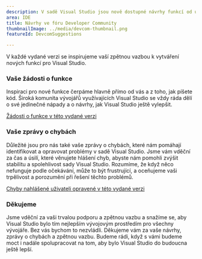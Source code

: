 ```yaml
---
description: V sadě Visual Studio jsou nově dostupné návrhy funkcí od uživatelů.
area: IDE
title: Návrhy ve fóru Developer Community
thumbnailImage: ../media/devcom-thumbnail.png
featureId: DevcomSuggestions

---
```



V každé vydané verzi se inspirujeme vaší zpětnou vazbou k vytváření nových funkcí pro Visual Studio.

### Vaše žádosti o funkce
Inspiraci pro nové funkce čerpáme hlavně přímo od vás a z toho, jak píšete kód. Široká komunita vývojářů využívajících Visual Studio se vždy ráda dělí o své jedinečné nápady a o návrhy, jak Visual Studio ještě vylepšit.

[Žádosti o funkce v této vydané verzi](https://developercommunity.visualstudio.com/VisualStudio?q=%5BFixed+in%3A+Visual+Studio+2022+version+17.14%5D&ftype=idea&fTime=allTime)

### Vaše zprávy o chybách
Důležité jsou pro nás také vaše zprávy o chybách, které nám pomáhají identifikovat a opravovat problémy v sadě Visual Studio. Jsme vám vděční za čas a úsilí, které věnujete hlášení chyb, abyste nám pomohli zvýšit stabilitu a spolehlivost sady Visual Studio. Rozumíme, že když něco nefunguje podle očekávání, může to být frustrující, a oceňujeme vaši trpělivost a porozumění při řešení těchto problémů.

[Chyby nahlášené uživateli opravené v této vydané verzi](https://developercommunity.visualstudio.com/VisualStudio?q=%5BFixed+in%3A+Visual+Studio+2022+version+17.14%5D&ftype=problem&fTime=allTime)

### Děkujeme
Jsme vděční za vaši trvalou podporu a zpětnou vazbu a snažíme se, aby Visual Studio bylo tím nejlepším vývojovým prostředím pro všechny vývojáře. Bez vás bychom to nezvládli. Děkujeme vám za vaše návrhy, zprávy o chybách a zpětnou vazbu. Budeme rádi, když s vámi budeme moct i nadále spolupracovat na tom, aby bylo Visual Studio do budoucna ještě lepší.
